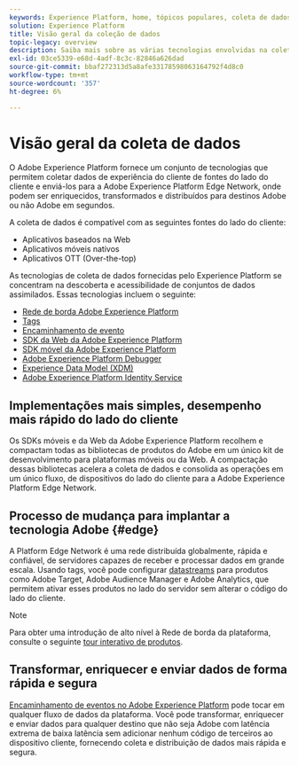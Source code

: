 ```yaml
---
keywords: Experience Platform, home, tópicos populares, coleta de dados, launch, sdk da web
solution: Experience Platform
title: Visão geral da coleção de dados
topic-legacy: overview
description: Saiba mais sobre as várias tecnologias envolvidas na coleta de dados sobre as experiências do cliente no Adobe Experience Platform.
exl-id: 03ce5339-e68d-4adf-8c3c-82846a626dad
source-git-commit: bbaf272313d5a8afe33178598063164792f4d8c0
workflow-type: tm+mt
source-wordcount: '357'
ht-degree: 6%

---
```


# Visão geral da coleta de dados

O Adobe Experience Platform fornece um conjunto de tecnologias que permitem coletar dados de experiência do cliente de fontes do lado do cliente e enviá-los para a Adobe Experience Platform Edge Network, onde podem ser enriquecidos, transformados e distribuídos para destinos Adobe ou não Adobe em segundos.

A coleta de dados é compatível com as seguintes fontes do lado do cliente:

* Aplicativos baseados na Web
* Aplicativos móveis nativos
* Aplicativos OTT (Over-the-top)

As tecnologias de coleta de dados fornecidas pelo Experience Platform se concentram na descoberta e acessibilidade de conjuntos de dados assimilados. Essas tecnologias incluem o seguinte:

* [Rede de borda Adobe Experience Platform](https://experienceleague.adobe.com/docs/web-sdk-learn/tutorials/introduction-to-web-sdk-and-edge-network.html)
* [Tags](../tags/home.md)
* [Encaminhamento de evento](../tags/ui/event-forwarding/overview.md)
* [SDK da Web da Adobe Experience Platform](../edge/home.md)
* [SDK móvel da Adobe Experience Platform](https://aep-sdks.gitbook.io/docs/)
* [Adobe Experience Platform Debugger](https://chrome.google.com/webstore/detail/adobe-experience-platform/bfnnokhpnncpkdmbokanobigaccjkpob?hl=en)
* [Experience Data Model (XDM)](../xdm/home.md)
* [Adobe Experience Platform Identity Service](../identity-service/home.md)

<!-- (Outdated terminology)
![](./images/Collection.png)
-->

## Implementações mais simples, desempenho mais rápido do lado do cliente

Os SDKs móveis e da Web da Adobe Experience Platform recolhem e compactam todas as bibliotecas de produtos do Adobe em um único kit de desenvolvimento para plataformas móveis ou da Web. A compactação dessas bibliotecas acelera a coleta de dados e consolida as operações em um único fluxo, de dispositivos do lado do cliente para a Adobe Experience Platform Edge Network.

## Processo de mudança para implantar a tecnologia Adobe {#edge}

A Platform Edge Network é uma rede distribuída globalmente, rápida e confiável, de servidores capazes de receber e processar dados em grande escala. Usando tags, você pode configurar [datastreams](../edge/fundamentals/datastreams.md) para produtos como Adobe Target, Adobe Audience Manager e Adobe Analytics, que permitem ativar esses produtos no lado do servidor sem alterar o código do lado do cliente.

<!-- (Outdated terminology)
![](./images/deploy.png)
-->

>[!NOTE]
>
>Para obter uma introdução de alto nível à Rede de borda da plataforma, consulte o seguinte [tour interativo de produtos](https://adobe-ideacloud.forgedx.com/adobe-adobe-edge-collection/adobe-experience-edge/public/mx?SUID=hgb1a48ICSCpbM6MzBYHbxnsh9DgjUy1).

## Transformar, enriquecer e enviar dados de forma rápida e segura

[Encaminhamento de eventos no Adobe Experience Platform](../tags/ui/event-forwarding/overview.md) pode tocar em qualquer fluxo de dados da plataforma. Você pode transformar, enriquecer e enviar dados para qualquer destino que não seja Adobe com latência extrema de baixa latência sem adicionar nenhum código de terceiros ao dispositivo cliente, fornecendo coleta e distribuição de dados mais rápida e segura.

<!-- (Outdated terminology)
![](./images/launch.png)
-->